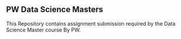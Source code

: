 ## PW Data Science Masters
This Repository contains assignment submission required by the Data Science Master course By PW.